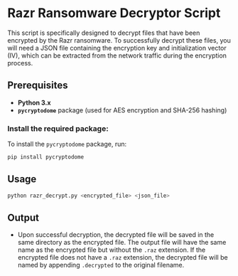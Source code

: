 # Razr Ransomware Decryptor Script

This script is specifically designed to decrypt files that have been encrypted by the Razr ransomware. To successfully decrypt these files, you will need a JSON file containing the encryption key and initialization vector (IV), which can be extracted from the network traffic during the encryption process.

## Prerequisites

- **Python 3.x**
- **`pycryptodome`** package (used for AES encryption and SHA-256 hashing)

### Install the required package:

To install the `pycryptodome` package, run:

```bash
pip install pycryptodome
```

## Usage

```bash
python razr_decrypt.py <encrypted_file> <json_file>
```

## Output

- Upon successful decryption, the decrypted file will be saved in the same directory as the encrypted file. The output file will have the same name as the encrypted file but without the `.raz` extension. If the encrypted file does not have a `.raz` extension, the decrypted file will be named by appending `.decrypted` to the original filename.
